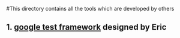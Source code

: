 #This directory contains all the tools which are developed by others
## 1. [google test framework](./google_test_framework/manual_index.md) designed by Eric
